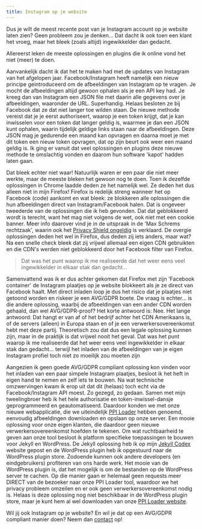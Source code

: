 ```yaml
---
title: Instagram op je website
---
```


Dus je wilt de meest recente post van je Instagram account op je website laten zien? Geen probleem zou je denken... Dat dacht ik ook toen een klant het vroeg, maar het bleek (zoals altijd) ingewikkelder dan gedacht.

Allereerst leken de meeste oplossingen en plugins die ik online vond het niet (meer) te doen. 

Aanvankelijk dacht ik dat het te maken had met de updates van Instagram van het afgelopen jaar. Facebook/Instagram heeft namelijk een nieuw principe geintroduceerd om de afbeeldingen van Instagram op te vragen. Je mocht de afbeeldingen altijd gewoon ophalen als je een API key had. Je kreeg dan van Instagram een JSON file met daarin alle gegevens over je afbeeldingen, waaronder de URL. Superhandig. Helaas besloten ze bij Facebook dat ze dat niet langer toe wilden staan. De nieuwe methode vereist dat je je eerst authoriseert, waarop je een token krijgt, dat je kan inwisselen voor een token dat langer geldig is, waarmee je dan een JSON kunt ophalen, waarin tijdelijk geldige links staan naar de afbeeldingen. Deze JSON mag je gedurende een maand kan opvragen en daarna moet je met dit token een nieuw token opvragen, dat op zijn beurt ook weer een maand geldig is. Ik ging er vanuit dat veel oplossingen en plugins deze nieuwe methode te omslachtig vonden en daarom hun software 'kapot' hadden laten gaan. 

Dat bleek echter niet waar! Natuurlijk waren er een paar die niet meer werkte, maar de meeste bleken het gewoon nog te doen. Toen ik dezelfde oplossingen in Chrome laadde deden ze het namelijk wel. Ze deden het dus alleen niet in mijn Firefox! Firefox is redelijk streng wanneer het op Facebook (code) aankomt en wat bleek: ze blokkeren alle oplossingen die hun afbeeldingen direct van Instagram/Facebook halen. Dat is ongeveer tweederde van de oplossingen die ik heb gevonden. Dat dat geblokkeerd wordt is terecht, want het mag niet volgens de wet, ook niet met een cookie banner. Meer info daarover vind je in de uitspraak in de 'Max Schrems rechtzaak', waarin ook het [Privacy Shield ongeldig](/nl/blog/privacy-shield-ongeldig-hoe-nu-verder/) is verklaard. De overgie oplossingen deden het wel in Firefox, dus deden zij iets anders, maar wat? Na een snelle check bleek dat zij vrijwel allemaal een eigen CDN gebruikten en die CDN's werden niet geblokkeerd door het Facebook filter van Firefox.

> Dat was het punt waarop ik me realiseerde dat het weer eens veel ingewikkelder in elkaar stak dan gedacht...

Samenvattend was ik er dus achter gekomen dat Firefox met zijn 'Facebook container' de Instagram plaatjes op je website blokkeert als je ze direct van Facebook haalt. Met direct inladen loop je dus het risico dat je plaatjes niet getoond worden en riskeer je een AVG/GDPR boete. De vraag is echter... is die andere oplossing, waarbij de afbeeldingen van een ander CDN worden gehaald, dan wel AVG/GDPR-proof? Het korte antwoord is: Nee. Het lange antwoord: Dat hangt er van af of het bedrijf achter het CDN Amerikaans is, of de servers (alleen) in Europa staan en of je een verwerkersovereenkomst hebt met deze partij. Theoretisch zou dat dus een legale oplossing kunnen zijn, maar in de praktijk is dat vrijwel nooit het geval. Dat was het punt waarop ik me realiseerde dat het weer eens veel ingewikkelder in elkaar stak dan gedacht... terwijl het inladen van de afbeeldingen van je eigen Instagram profiel toch niet zo moeilijk zou moeten zijn

Aangezien ik geen goede AVG/GDPR compliant oplossing kon vinden voor het inladen van een paar simpele Instagram plaatjes, besloot ik het heft in eigen hand te nemen en zelf iets te bouwen. Na wat technische omzwervingen kwam ik erop uit dat dit (helaas) toch echt via de Facebook/Instagram API moest. Zo gezegd, zo gedaan. Samen met mijn tweelingbroer heb ik het hele authorisatie en token-inwissel-dansje geprogrammeerd en geautomatiseerd. Daardoor konden we met onze nieuwe webapplicatie, die we uiteindelijk [PPI Loader](https://profilepageimages.usecue.com/) hebben genoemd, eenvoudig afbeeldingen downloaden en opslaan op onze server. Een mooie oplossing voor onze eigen klanten, die daardoor geen nieuwe verwerkersovereenkomst hoefden te tekenen. Om wat ruchtbaarheid te geven aan onze tool besloot ik platform specifieke toepassingen te bouwen voor Jekyll en WordPress. De Jekyll oplossing heb ik op mijn [Jekyll Codex](https://jekyllcodex.org/) website gepost en de WordPress plugin heb ik opgestuurd naar de WordPress plugin store. Zodoende kunnen ook andere developers (en eindgebruikers) profiteren van ons harde werk. Het mooie van de WordPress plugin is, dat het mogelijk is om de bestanden op de WordPress server te cachen. Op die manier gaan er helemaal geen requests meer DIRECT van de bezoeker naar onze PPI Loader tool, waardoor we het privacy probleem omzeilen en er ook geen verwerkersovereenkomst nodig is. Helaas is deze oplossing nog niet beschikbaar in de WordPress plugin store, maar je kunt hem al wel downloaden van onze [PPI Loader website](https://profilepageimages.usecue.com/).

Wil jij ook Instagram op je website? En wil je dat op een AVG/GDPR compliant manier doen? Neem dan [contact](/nl/contact) op!